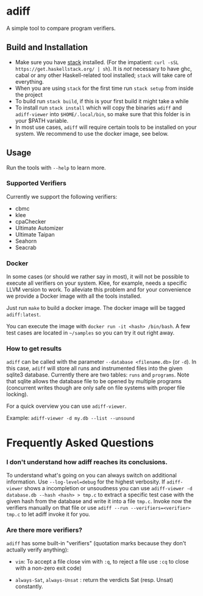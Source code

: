 
# adiff
A simple tool to compare program verifiers.

## Build and Installation 
 * Make sure you have [stack](https://haskellstack.org) installed.
(For the impatient: `curl -sSL https://get.haskellstack.org/ | sh`). It is *not* necessary to have ghc, cabal or any other Haskell-related tool installed; `stack` will take care of everything.
 * When you are using `stack` for the first time run `stack setup` from inside the project
 * To build run `stack build`, if this is your first build it might take a while
 * To install run `stack install` which will copy the binaries `adiff` and `adiff-viewer` into `$HOME/.local/bin`, so make sure that this folder is in your $PATH variable.
 * In most use cases, `adiff` will require certain tools to be installed on your system. We recommend to use the docker image, see below.
 
 
## Usage
Run the tools with `--help` to learn more.

### Supported Verifiers
Currently we support the following verifiers:

 * cbmc
 * klee
 * cpaChecker
 * Ultimate Automizer
 * Ultimate Taipan
 * Seahorn
 * Seacrab


### Docker
In some cases (or should we rather say in most), it will not be possible to
execute all verifiers on your system. Klee, for example, needs a specific LLVM
version to work. To alleviate this problem and for your convenience we provide a
Docker image with all the tools installed.

Just run `make` to build a docker image. The docker image will be tagged
`adiff:latest`.

You can execute the image with `docker run -it <hash> /bin/bash`. A few
test cases are located in `~/samples` so you can try it out right away.

### How to get results
`adiff` can be called with the parameter `--database <filename.db>` (or `-d`).
In this case, `adiff` will store all runs and instrumented files into the given
sqlite3 database. Currently there are two tables: `runs` and `programs`. Note
that sqlite allows the database file to be opened by multiple programs
(concurrent writes though are only safe on file systems with proper file
locking).

For a quick overview you can use `adiff-viewer`.

Example: `adiff-viewer -d my.db --list --unsound`

# Frequently Asked Questions

### I don't understand how adiff reaches its conclusions.
To understand what's going on you can always switch on additional information.
Use `--log-level=debug` for the highest verbosity. If `adiff-viewer` shows a
incompletion or unsoudness you can use `adiff-viewer -d database.db --hash
<hash> > tmp.c` to extract a specific test case with the given hash from the
database and write it into a file `tmp.c`. Invoke now the verifiers manually on
that file or use `adiff --run --verifiers=<verifier> tmp.c` to let adiff invoke
it for you.

### Are there more verifiers? 
`adiff` has some built-in "verifiers" (quotation marks because they don't actually verify anything):

 * `vim`: To accept a file close vim
   with `:q`, to reject a file use `:cq` to close with a non-zero exit code)

  * `always-Sat`, `always-Unsat` : return the verdicts Sat (resp. Unsat) constantly.

